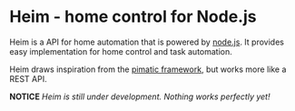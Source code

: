 # Heim - home control for Node.js

Heim is a API for home automation that is powered by [node.js](https://nodejs.org). It provides easy implementation for home control and task automation.

Heim draws inspiration from the [pimatic framework](https://github.com/pimatic/pimatic), but works more like a REST API.

**NOTICE** *Heim is still under development. Nothing works perfectly yet!*
